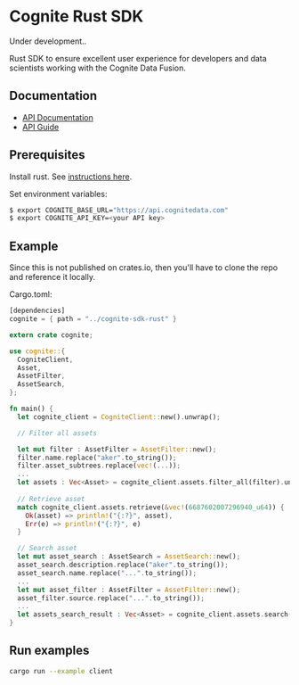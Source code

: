 Cognite Rust SDK
==========================

Under development.. 

Rust SDK to ensure excellent user experience for developers and data scientists working with the Cognite Data Fusion.

## Documentation
* [API Documentation](https://doc.cognitedata.com/)
* [API Guide](https://doc.cognitedata.com/guides/api-guide.html)

## Prerequisites
 Install rust. See [instructions here](https://rustup.rs/).

Set environment variables:

```bash
$ export COGNITE_BASE_URL="https://api.cognitedata.com"
$ export COGNITE_API_KEY=<your API key>
```

## Example

Since this is not published on crates.io, then you'll have to clone the repo and reference it locally.

Cargo.toml:

```Rust
[dependencies]
cognite = { path = "../cognite-sdk-rust" }
```

```Rust
extern crate cognite;

use cognite::{
  CogniteClient,
  Asset,
  AssetFilter,
  AssetSearch,
};

fn main() {
  let cognite_client = CogniteClient::new().unwrap();

  // Filter all assets

  let mut filter : AssetFilter = AssetFilter::new();
  filter.name.replace("aker".to_string());
  filter.asset_subtrees.replace(vec!(...));
  ...
  let assets : Vec<Asset> = cognite_client.assets.filter_all(filter).unwrap();
  
  // Retrieve asset
  match cognite_client.assets.retrieve(&vec!(6687602007296940_u64)) {
    Ok(asset) => println!("{:?}", asset),
    Err(e) => println!("{:?}", e)
  }

  // Search asset
  let mut asset_search : AssetSearch = AssetSearch::new();
  asset_search.description.replace("aker".to_string());
  asset_search.name.replace("...".to_string());
  ...
  let mut asset_filter : AssetFilter = AssetFilter::new();
  asset_filter.source.replace("...".to_string());
  ...
  let assets_search_result : Vec<Asset> = cognite_client.assets.search(asset_filter, asset_search).unwrap();
}
```

## Run examples

```bash
cargo run --example client
```